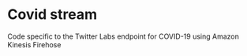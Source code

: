 # Covid stream
Code specific to the Twitter Labs endpoint for COVID-19 using Amazon Kinesis Firehose
